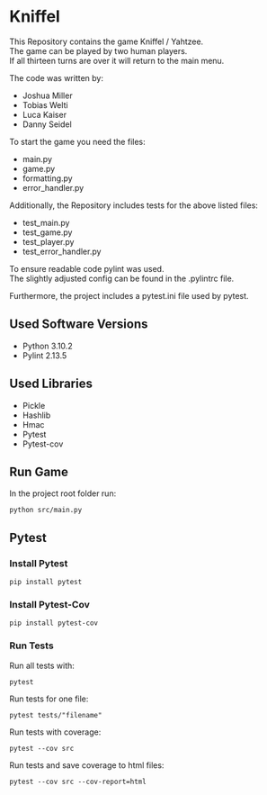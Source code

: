 # Kniffel

This Repository contains the game Kniffel / Yahtzee.\
The game can be played by two human players.\
If all thirteen turns are over it will return to the main menu.

The code was written by:
- Joshua Miller
- Tobias Welti
- Luca Kaiser
- Danny Seidel

To start the game you need the files:
- main.py
- game.py
- formatting.py
- error_handler.py

Additionally, the Repository includes tests for the above listed files:
- test_main.py
- test_game.py
- test_player.py
- test_error_handler.py

To ensure readable code pylint was used.\
The slightly adjusted config can be found in the .pylintrc file.

Furthermore, the project includes a pytest.ini file used by pytest.


## Used Software Versions
- Python 3.10.2
- Pylint 2.13.5

## Used Libraries
- Pickle
- Hashlib
- Hmac
- Pytest
- Pytest-cov

## Run Game
In the project root folder run:
```shell
python src/main.py
```

## Pytest

### Install Pytest
```shell
pip install pytest
```

### Install Pytest-Cov
```shell
pip install pytest-cov
```

### Run Tests

Run all tests with:
```shell
pytest
```

Run tests for one file:
```shell
pytest tests/"filename"
```

Run tests with coverage:
```shell
pytest --cov src
```

Run tests and save coverage to html files:
````shell
pytest --cov src --cov-report=html
````

